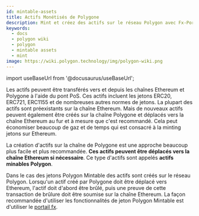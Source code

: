 ```yaml
---
id: mintable-assets
title: Actifs Monétisés de Polygone
description: Mint et créez des actifs sur le réseau Polygon avec Fx-Portal.
keywords:
  - docs
  - polygon wiki
  - polygon
  - mintable assets
  - mint
image: https://wiki.polygon.technology/img/polygon-wiki.png
---
```


import useBaseUrl from '@docusaurus/useBaseUrl';

Les actifs peuvent être transférés vers et depuis les chaînes Ethereum et Polygone à l'aide du pont PoS. Ces actifs incluent les jetons ERC20, ERC721, ERC1155 et de nombreuses autres normes de jetons. La plupart des actifs sont préexistants sur la chaîne Ethereum. Mais de nouveaux actifs peuvent également être créés sur la chaîne Polygone et déplacés vers la chaîne Ethereum au fur et à mesure que c'est recommandé. Cela peut économiser beaucoup de gaz et de temps qui est consacré à la minting jetons sur Ethereum.

La création d'actifs sur la chaîne de Polygone est une approche beaucoup plus facile et plus recommandée. **Ces actifs peuvent être déplacés vers la chaîne Ethereum si nécessaire**. Ce type d'actifs sont appelés **actifs minables Polygon**.

Dans le cas des jetons Polygon Mintable des actifs sont créés sur le réseau Polygon. Lorsqu'un actif créé par Polygone doit être déplacé vers Ethereum, l'actif doit d'abord être brûlé, puis une preuve de cette transaction de brûlure doit être soumise sur la chaîne Ethereum. La façon recommandée d'utiliser les fonctionnalités de jeton Polygon Mintable est d'utiliser le [portail fx](/develop/l1-l2-communication/fx-portal.md).
